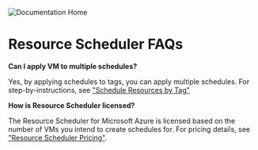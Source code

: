 ![Documentation Home](https://github.com/lumagateinc/scheduler/blob/master/images/FAQs.png)

# Resource Scheduler FAQs

**Can I apply VM to multiple schedules?**

Yes, by applying schedules to tags, you can apply multiple schedules. For step-by-instructions, see ["Schedule Resources by Tag"](https://github.com/lumagateinc/scheduler/#schedule-resources-by-tag)

**How is Resource Scheduler licensed?**

The Resource Scheduler for Microsoft Azure is licensed based on the number of VMs you intend to create schedules for. For pricing details, see ["Resource Scheduler Pricing"](https://lumagate.us/azure/pricing).
